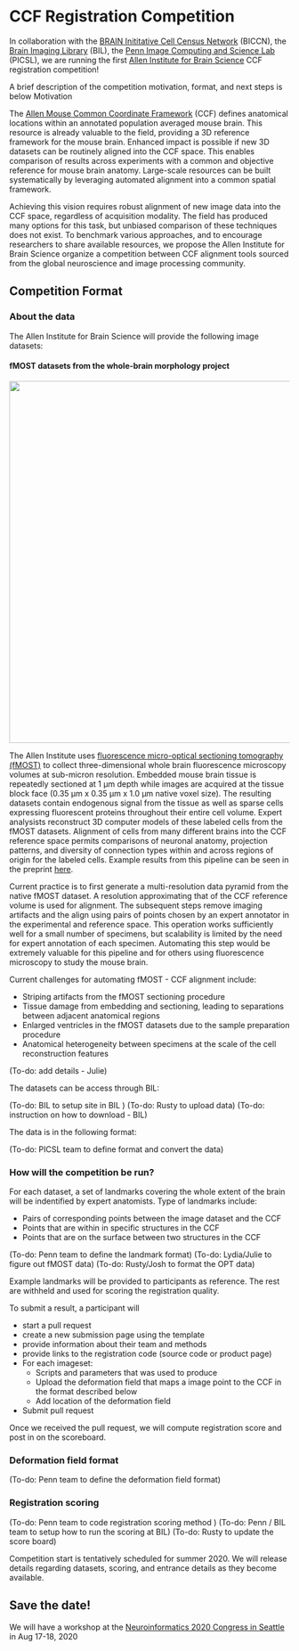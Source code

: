 # CCF Registration Competition

In collaboration with the [BRAIN Inititative Cell Census Network](biccn.org) (BICCN), 
the [Brain Imaging Library](https://www.brainimagelibrary.org/) (BIL), 
the [Penn Image Computing and Science Lab](http://picsl.upenn.edu/) (PICSL), 
we are running the first [Allen Institute for Brain Science](https://portal.brain-map.org/) 
CCF registration competition! 


A brief description of the competition motivation, format, and next steps is below
Motivation

The [Allen Mouse Common Coordinate Framework](https://community.brain-map.org/t/allen-mouse-ccf-accessing-and-using-related-data-and-tools/359) (CCF) defines anatomical locations within an annotated population averaged mouse brain. This resource is already valuable to the field, providing a 3D reference framework for the mouse brain. Enhanced impact is possible if new 3D datasets can be routinely aligned into the CCF space. This enables comparison of results across experiments with a common and objective reference for mouse brain anatomy. Large-scale resources can be built systematically by leveraging automated alignment into a common spatial framework.

Achieving this vision requires robust alignment of new image data into the CCF space, regardless of acquisition modality. The field has produced many options for this task, but unbiased comparison of these techniques does not exist. To benchmark various approaches, and to encourage researchers to share available resources, we propose the Allen Institute for Brain Science organize a competition between CCF alignment tools sourced from the global neuroscience and image processing community.

## Competition Format

### About the data

The Allen Institute for Brain Science will provide the following image datasets:

#### fMOST datasets from the whole-brain morphology project
<img src="images/fmost_pipeline_overview.png" width="650" />

The Allen Institute uses [fluorescence micro-optical sectioning tomography (fMOST)](https://www.nature.com/articles/ncomms12142) to collect three-dimensional whole brain fluorescence microscopy volumes at sub-micron resolution. Embedded mouse brain tissue is repeatedly sectioned at 1 µm depth while images are acquired at the tissue block face (0.35 µm x 0.35 µm x 1.0 µm native voxel size). The resulting datasets contain endogenous signal from the tissue as well as sparse cells expressing fluorescent proteins throughout their entire cell volume.  Expert analysists reconstruct 3D computer models of these labeled cells from the fMOST datasets. Alignment of cells from many different brains into the CCF reference space permits comparisons of neuronal anatomy, projection patterns, and diversity of connection types within and across regions of origin for the labeled cells. Example results from this pipeline can be seen in the preprint [here](https://www.biorxiv.org/content/10.1101/675280v1).

Current practice is to first generate a multi-resolution data pyramid from the native fMOST dataset. A resolution approximating that of the CCF reference volume is used for alignment.  The subsequent steps remove imaging artifacts and the align using pairs of points chosen by an expert annotator in the experimental and reference space.  This operation works sufficiently well for a small number of specimens, but scalability is limited by the need for expert annotation of each specimen. Automating this step would be extremely valuable for this pipeline and for others using fluorescence microscopy to study the mouse brain.

Current challenges for automating fMOST - CCF alignment include:
* Striping artifacts from the fMOST sectioning procedure
* Tissue damage from embedding and sectioning, leading to separations between adjacent anatomical regions
* Enlarged ventricles in the fMOST datasets due to the sample preparation procedure
* Anatomical heterogeneity between specimens at the scale of the cell reconstruction features


(To-do: add details - Julie)

The datasets can be access through BIL:

(To-do: BIL to setup site in BIL )
(To-do: Rusty to upload data)
(To-do: instruction on how to download - BIL)

The data is in the following format:

(To-do: PICSL team to define format and convert the data)


### How will the competition be run?

For each  dataset, a set of landmarks covering the whole extent of the brain will be indentified by expert anatomists. Type of landmarks include:
* Pairs of corresponding points between the image dataset and the CCF
* Points that are within in specific structures in the CCF
* Points that are on the surface between two structures in the CCF

(To-do: Penn team to define the landmark format)
(To-do: Lydia/Julie to figure out fMOST data)
(To-do: Rusty/Josh to format the OPT data)

Example landmarks will be provided to participants as reference. The rest are withheld and used for scoring the registration quality.

To submit a result, a participant will
- start a pull request
- create a new submission page using the template
- provide information about their team and methods
- provide links to the registration code (source code or product page)
- For each imageset:
    - Scripts and parameters that was used to produce
    - Upload the deformation field that maps a image point to the CCF in the format described below
    - Add location of the deformation field
- Submit pull request

Once we received the pull request, we will compute registration score and post in on the scoreboard.

### Deformation field format

(To-do: Penn team to define the deformation field format)

### Registration scoring

(To-do: Penn team to code registration scoring method )
(To-do: Penn / BIL team to setup how to run the scoring at BIL) 
(To-do: Rusty to update the score board)

Competition start is tentatively scheduled for summer 2020. We will release details regarding datasets, scoring, and entrance details as they become available.

## Save the date!

We will have a workshop at the [Neuroinformatics 2020 Congress in Seattle](https://neuroinformatics.incf.org/) in Aug 17-18, 2020 
